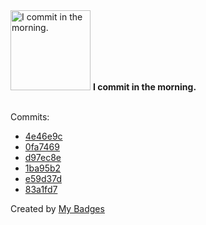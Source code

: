 <img src="https://my-badges.github.io/my-badges/morning-commits.png" alt="I commit in the morning." title="I commit in the morning." width="128">
<strong>I commit in the morning.</strong>
<br><br>

Commits:

- <a href="https://github.com/p0dalirius/FindStringInRegistry/commit/4e46e9c9d217ce0684644bdd4b697f69db786365">4e46e9c</a>
- <a href="https://github.com/p0dalirius/FindGPPPasswords/commit/0fa746992381350aacc9e572764f619d5c888d46">0fa7469</a>
- <a href="https://github.com/p0dalirius/winacl/commit/d97ec8e91ffba0c77224119b4f72572c250a22af">d97ec8e</a>
- <a href="https://github.com/p0dalirius/Coercer/commit/1ba95b2377103cf109cdf4fc9275df0cdfcb65f9">1ba95b2</a>
- <a href="https://github.com/p0dalirius/Coercer/commit/e59d37ddb3918b7dc604c14bae87abed3f4699e6">e59d37d</a>
- <a href="https://github.com/p0dalirius/Coercer/commit/83a1fd7529ab07720b2d917e59847d8cd236c6aa">83a1fd7</a>


Created by <a href="https://github.com/my-badges/my-badges">My Badges</a>